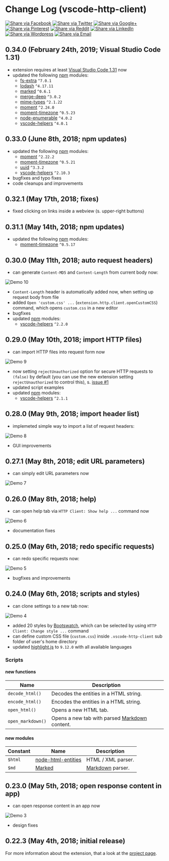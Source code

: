 # Change Log (vscode-http-client)

[![Share via Facebook](https://raw.githubusercontent.com/mkloubert/vscode-http-client/master/img/share/Facebook.png)](https://www.facebook.com/sharer/sharer.php?u=https%3A%2F%2Fmarketplace.visualstudio.com%2Fitems%3FitemName%3Dmkloubert.vscode-http-client&quote=HTTP%20Client) [![Share via Twitter](https://raw.githubusercontent.com/mkloubert/vscode-http-client/master/img/share/Twitter.png)](https://twitter.com/intent/tweet?source=https%3A%2F%2Fmarketplace.visualstudio.com%2Fitems%3FitemName%3Dmkloubert.vscode-http-client&text=HTTP%20Client:%20https%3A%2F%2Fmarketplace.visualstudio.com%2Fitems%3FitemName%3Dmkloubert.vscode-http-client&via=mjkloubert) [![Share via Google+](https://raw.githubusercontent.com/mkloubert/vscode-http-client/master/img/share/Google+.png)](https://plus.google.com/share?url=https%3A%2F%2Fmarketplace.visualstudio.com%2Fitems%3FitemName%3Dmkloubert.vscode-http-client) [![Share via Pinterest](https://raw.githubusercontent.com/mkloubert/vscode-http-client/master/img/share/Pinterest.png)](http://pinterest.com/pin/create/button/?url=https%3A%2F%2Fmarketplace.visualstudio.com%2Fitems%3FitemName%3Dmkloubert.vscode-http-client&description=Visual%20Studio%20Code%20extension%2C%20which%20receives%20and%20shows%20git%20events%20from%20webhooks.) [![Share via Reddit](https://raw.githubusercontent.com/mkloubert/vscode-http-client/master/img/share/Reddit.png)](http://www.reddit.com/submit?url=https%3A%2F%2Fmarketplace.visualstudio.com%2Fitems%3FitemName%3Dmkloubert.vscode-http-client&title=HTTP%20Client) [![Share via LinkedIn](https://raw.githubusercontent.com/mkloubert/vscode-http-client/master/img/share/LinkedIn.png)](http://www.linkedin.com/shareArticle?mini=true&url=https%3A%2F%2Fmarketplace.visualstudio.com%2Fitems%3FitemName%3Dmkloubert.vscode-http-client&title=HTTP%20Client&summary=Visual%20Studio%20Code%20extension%2C%20which%20receives%20and%20shows%20git%20events%20from%20webhooks.&source=https%3A%2F%2Fmarketplace.visualstudio.com%2Fitems%3FitemName%3Dmkloubert.vscode-http-client) [![Share via Wordpress](https://raw.githubusercontent.com/mkloubert/vscode-http-client/master/img/share/Wordpress.png)](http://wordpress.com/press-this.php?u=https%3A%2F%2Fmarketplace.visualstudio.com%2Fitems%3FitemName%3Dmkloubert.vscode-http-client&quote=HTTP%20Client&s=Visual%20Studio%20Code%20extension%2C%20which%20receives%20and%20shows%20git%20events%20from%20webhooks.) [![Share via Email](https://raw.githubusercontent.com/mkloubert/vscode-http-client/master/img/share/Email.png)](mailto:?subject=HTTP%20Client&body=Visual%20Studio%20Code%20extension%2C%20which%20receives%20and%20shows%20git%20events%20from%20webhooks.:%20https%3A%2F%2Fmarketplace.visualstudio.com%2Fitems%3FitemName%3Dmkloubert.vscode-http-client)

## 0.34.0 (February 24th, 2019; Visual Studio Code 1.31)

* extension requires at least [Visual Studio Code 1.31](https://code.visualstudio.com/updates/v1_31) now
* updated the following [npm](https://www.npmjs.com/) modules:
  * [fs-extra](https://www.npmjs.com/package/fs-extra) `^7.0.1`
  * [lodash](https://www.npmjs.com/package/lodash) `^4.17.11`
  * [marked](https://www.npmjs.com/package/marked) `^0.6.1`
  * [merge-deep](https://www.npmjs.com/package/merge-deep) `^3.0.2`
  * [mime-types](https://www.npmjs.com/package/mime-types) `^2.1.22`
  * [moment](https://www.npmjs.com/package/moment) `^2.24.0`
  * [moment-timezone](https://www.npmjs.com/package/moment-timezone) `^0.5.23`
  * [node-enumerable](https://www.npmjs.com/package/node-enumerable) `^4.0.2`
  * [vscode-helpers](https://www.npmjs.com/package/vscode-helpers) `^4.0.1`

## 0.33.0 (June 8th, 2018; npm updates)

* updated the following [npm](https://www.npmjs.com/) modules:
  * [moment](https://www.npmjs.com/package/moment) `^2.22.2`
  * [moment-timezone](https://www.npmjs.com/package/moment-timezone) `^0.5.21`
  * [uuid](https://www.npmjs.com/package/uuid) `^3.3.2`
  * [vscode-helpers](https://www.npmjs.com/package/vscode-helpers) `^2.10.3`
* bugfixes and typo fixes
* code cleanups and improvements

## 0.32.1 (May 17th, 2018; fixes)

* fixed clicking on links inside a webview (s. upper-right buttons)

## 0.31.1 (May 14th, 2018; npm updates)

* updated the following [npm](https://www.npmjs.com/) modules:
  * [moment-timezone](https://www.npmjs.com/package/moment-timezone) `^0.5.17`

## 0.30.0 (May 11th, 2018; auto request headers)

* can generate `Content-MD5` and `Content-Length` from current body now:

![Demo 10](https://raw.githubusercontent.com/mkloubert/vscode-http-client/master/img/demo10.gif)

* `Content-Length` header is automatically added now, when setting up request body from file
* added `Open 'custom.css' ...` (`extension.http.client.openCustomCSS`) command, which opens `custom.css` in a new editor
* bugfixes
* updated [npm](https://www.npmjs.com/) modules:
  * [vscode-helpers](https://www.npmjs.com/package/vscode-helpers) `^2.2.0`

## 0.29.0 (May 10th, 2018; import HTTP files)

* can import HTTP files into request form now

![Demo 9](https://raw.githubusercontent.com/mkloubert/vscode-http-client/master/img/demo9.png)

* now setting `rejectUnauthorized` option for secure HTTP requests to `(false)` by default (you can use the new extension setting `rejectUnauthorized` to control this), s. [issue #1](https://github.com/mkloubert/vscode-http-client/issues/1)
* updated script examples
* updated [npm](https://www.npmjs.com/) modules:
  * [vscode-helpers](https://www.npmjs.com/package/vscode-helpers) `^2.1.1`

## 0.28.0 (May 9th, 2018; import header list)

* implemeted simple way to import a list of request headers:

![Demo 8](https://raw.githubusercontent.com/mkloubert/vscode-http-client/master/img/demo8.gif)

* GUI improvements

## 0.27.1 (May 8th, 2018; edit URL parameters)

* can simply edit URL parameters now

![Demo 7](https://raw.githubusercontent.com/mkloubert/vscode-http-client/master/img/demo7.gif)

## 0.26.0 (May 8th, 2018; help)

* can open help tab via `HTTP Client: Show help ...` command now

![Demo 6](https://raw.githubusercontent.com/mkloubert/vscode-http-client/master/img/demo6.gif)

* documentation fixes

## 0.25.0 (May 6th, 2018; redo specific requests)

* can redo specific requests now:

![Demo 5](https://raw.githubusercontent.com/mkloubert/vscode-http-client/master/img/demo5.png)

* bugfixes and improvements

## 0.24.0 (May 6th, 2018; scripts and styles)

* can clone settings to a new tab now:

![Demo 4](https://raw.githubusercontent.com/mkloubert/vscode-http-client/master/img/demo4.png)

* added 20 styles by [Bootswatch](https://bootswatch.com/), which can be selected by using `HTTP Client: Change style ...` command
* can define custom CSS file (`custom.css`) inside `.vscode-http-client` sub folder of user's home directory
* updated [highlight.js](https://highlightjs.org/) to `9.12.0` with all available languages

### Scripts

#### new functions

| Name | Description |
| ---- | --------- |
| `decode_html()` | Decodes the entities in a HTML string. |
| `encode_html()` | Encodes the entities in a HTML string. |
| `open_html()` | Opens a new HTML tab. |
| `open_markdown()` | Opens a new tab with parsed [Markdown](https://en.wikipedia.org/wiki/Markdown) content. |

#### new modules

| Constant | Name | Description |
| ---- | --------- | --------- |
| `$html` | [node-html-entities](https://github.com/mdevils/node-html-entities) | HTML / XML parser. |
| `$md` | [Marked](https://github.com/markedjs/marked) | [Markdown](https://en.wikipedia.org/wiki/Markdown) parser. |

## 0.23.0 (May 5th, 2018; open response content in app)

* can open response content in an app now

![Demo 3](https://raw.githubusercontent.com/mkloubert/vscode-http-client/master/img/demo3.gif)

* design fixes

## 0.22.3 (May 4th, 2018; initial release)

For more information about the extension, that a look at the [project page](https://github.com/mkloubert/vscode-http-client).
